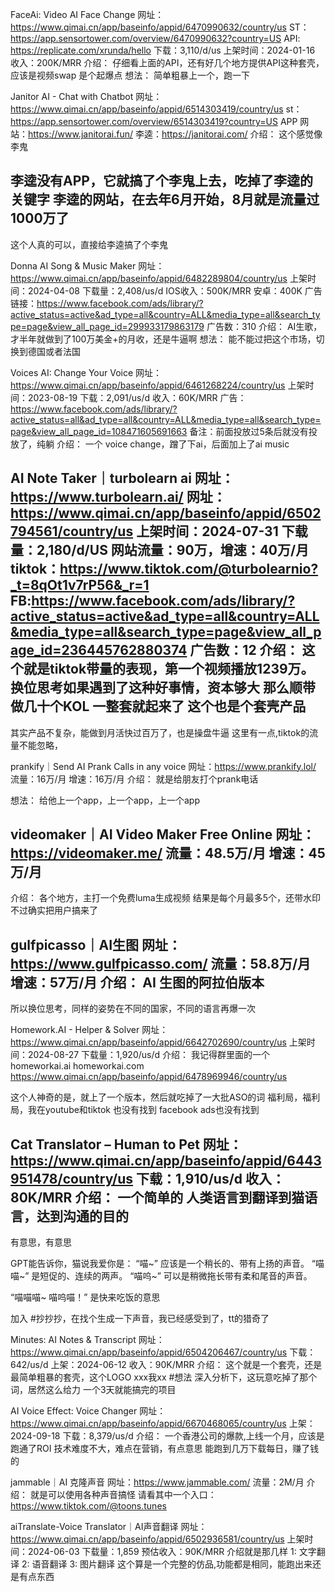FaceAi: Video AI Face Change
网址：https://www.qimai.cn/app/baseinfo/appid/6470990632/country/us
ST：https://app.sensortower.com/overview/6470990632?country=US
API: https://replicate.com/xrunda/hello
下载：3,110/d/us
上架时间：2024-01-16
收入：200K/MRR
介绍：
仔细看上面的API，还有好几个地方提供API这种套壳，应该是视频swap 是个起爆点
想法：
简单粗暴上一个，跑一下

Janitor AI - Chat with Chatbot
网址：https://www.qimai.cn/app/baseinfo/appid/6514303419/country/us
st：https://app.sensortower.com/overview/6514303419?country=US
APP 网站：https://www.janitorai.fun/
李逵：https://janitorai.com/
介绍：
这个感觉像李鬼

李逵没有APP，它就搞了个李鬼上去，吃掉了李逵的关键字
李逵的网站，在去年6月开始，8月就是流量过1000万了
--------------------------------------------
这个人真的可以，直接给李逵搞了个李鬼


Donna AI Song & Music Maker
网址：https://www.qimai.cn/app/baseinfo/appid/6482289804/country/us
上架时间：2024-04-08
下载量：2,408/us/d
IOS收入：500K/MRR
安卓：400K
广告链接：https://www.facebook.com/ads/library/?active_status=active&ad_type=all&country=ALL&media_type=all&search_type=page&view_all_page_id=299933179863179
广告数：310
介绍：
AI生歌，才半年就做到了100万美金+的月收，还是牛逼啊
想法：
能不能过把这个市场，切换到德国或者法国


Voices AI: Change Your Voice
网址：https://www.qimai.cn/app/baseinfo/appid/6461268224/country/us
上架时间：2023-08-19
下载：2,091/us/d
收入：60K/MRR
广告：https://www.facebook.com/ads/library/?active_status=all&ad_type=all&country=ALL&media_type=all&search_type=page&view_all_page_id=108471605691663
备注：前面投放过5条后就没有投放了，纯躺
介绍：
一个 voice change，蹭了下ai，后面加上了ai music

AI Note Taker｜turbolearn ai 
网址：https://www.turbolearn.ai/
网址：https://www.qimai.cn/app/baseinfo/appid/6502794561/country/us
上架时间：2024-07-31
下载量：2,180/d/US
网站流量：90万，增速：40万/月
tiktok：https://www.tiktok.com/@turbolearnio?_t=8qOt1v7rP56&_r=1
FB:https://www.facebook.com/ads/library/?active_status=active&ad_type=all&country=ALL&media_type=all&search_type=page&view_all_page_id=236445762880374
广告数：12
介绍：
这个就是tiktok带量的表现，第一个视频播放1239万。换位思考如果遇到了这种好事情，资本够大
那么顺带做几十个KOL 一整套就起来了
这个也是个套壳产品
--------------------------------
其实产品不复杂，能做到月活快过百万了，也是操盘牛逼
这里有一点,tiktok的流量不能忽略，

prankify｜Send AI Prank Calls in any voice
网址：https://www.prankify.lol/
流量：16万/月
增速：16万/月
介绍：
就是给朋友打个prank电话

想法：
给他上一个app，上一个app，上一个app


videomaker｜AI Video Maker Free Online
网址：https://videomaker.me/
流量：48.5万/月
增速：45万/月
----------------------------
介绍：
各个地方，主打一个免费luma生成视频
结果是每个月最多5个，还带水印
不过确实把用户搞来了


gulfpicasso｜AI生图
网址：https://www.gulfpicasso.com/
流量：58.8万/月
增速：57万/月
介绍：
AI 生图的阿拉伯版本
--------------------
所以换位思考，同样的姿势在不同的国家，不同的语言再爆一次


Homework.AI - Helper & Solver
网址：https://www.qimai.cn/app/baseinfo/appid/6642702690/country/us
上架时间：2024-08-27
下载量：1,920/us/d
介绍：
我记得群里面的一个 homeworkai.ai homeworkai.com 
https://www.qimai.cn/app/baseinfo/appid/6478969946/country/us

这个人神奇的是，就上了一个版本，然后就吃掉了一大批ASO的词
福利局，福利局，我在youtube和tiktok 也没有找到
facebook ads也没有找到


Cat Translator – Human to Pet
网址：https://www.qimai.cn/app/baseinfo/appid/6443951478/country/us
下载：1,910/us/d
收入：80K/MRR
介绍：
一个简单的 人类语言到翻译到猫语言，达到沟通的目的
-------------------------------------------
有意思，有意思

GPT能告诉你，猫说我爱你是：
“喵~” 应该是一个稍长的、带有上扬的声音。
“喵喵~” 是短促的、连续的两声。
“喵呜~” 可以是稍微拖长带有柔和尾音的声音。

“喵喵喵~ 喵呜喵！” 是快来吃饭的意思

加入 #抄抄抄，在找个生成一下声音，我已经感受到了，tt的猎奇了



Minutes: AI Notes & Transcript
网址：https://www.qimai.cn/app/baseinfo/appid/6504206467/country/us
下载：642/us/d
上架：2024-06-12
收入：90K/MRR
介绍：
这个就是一个套壳，还是最简单粗暴的套壳，这个LOGO xxx我xx
#想法
深入分析下，这玩意吃掉了那个词，居然这么给力
一个3天就能搞完的项目




AI Voice Effect: Voice Changer
网址：https://www.qimai.cn/app/baseinfo/appid/6670468065/country/us
上架：2024-09-18
下载：8,379/us/d
介绍：
一个香港公司的爆款,上线一个月，应该是跑通了ROI
技术难度不大，难点在营销，有点意思
能跑到几万下载每日，赚了钱的

jammable｜AI 克隆声音
网址：https://www.jammable.com/
流量：2M/月
介绍：
就是可以使用各种声音搞怪
请看其中一个入口：https://www.tiktok.com/@toons.tunes

aiTranslate-Voice Translator｜AI声音翻译
网址：https://www.qimai.cn/app/baseinfo/appid/6502936581/country/us
上架时间：2024-06-03
下载量：1,859
预估收入：90K/MRR
介绍就是那几样
1: 文字翻译
2: 语音翻译
3: 图片翻译
这个算是一个完整的仿品,功能都是相同，能跑出来还是有点东西